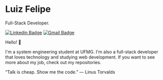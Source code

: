 # Luiz Felipe 
Full-Stack Developer.

[![Linkedin Badge](https://img.shields.io/badge/-Luiz%20Felipe-6633cc?style=flat-square&logo=Linkedin&logoColor=white&link=https://https://www.linkedin.com/in/luiz-felipe-de-sousa-faria-8a0ba91a8/)](https://www.linkedin.com/in/luiz-felipe-de-sousa-faria-8a0ba91a8/) 
[![Gmail Badge](https://img.shields.io/badge/-lutilipe02@hotmail.com-6633cc?style=flat-square&logo=Gmail&logoColor=white&link=mailto:lutilipe02@hotmail.com)](mailto:lutilipe02@hotmail.com)

Hello! 👋  

  I'm a system engineering student at UFMG. I'm also a full-stack developer that loves technology and studying web development. If you want to see more about my job, check out my repositories.     


“Talk is cheap. Show me the code.”
― Linus Torvalds
